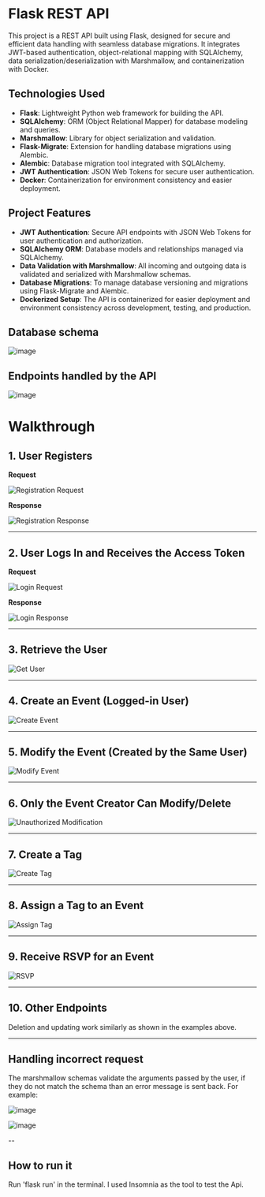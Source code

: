 # Flask REST API

This project is a REST API built using Flask, designed for secure and efficient data handling with seamless database migrations. It integrates JWT-based authentication, object-relational mapping with SQLAlchemy, data serialization/deserialization with Marshmallow, and containerization with Docker.

## Technologies Used

- **Flask**: Lightweight Python web framework for building the API.
- **SQLAlchemy**: ORM (Object Relational Mapper) for database modeling and queries.
- **Marshmallow**: Library for object serialization and validation.
- **Flask-Migrate**: Extension for handling database migrations using Alembic.
- **Alembic**: Database migration tool integrated with SQLAlchemy.
- **JWT Authentication**: JSON Web Tokens for secure user authentication.
- **Docker**: Containerization for environment consistency and easier deployment.

## Project Features

- **JWT Authentication**: Secure API endpoints with JSON Web Tokens for user authentication and authorization.
- **SQLAlchemy ORM**: Database models and relationships managed via SQLAlchemy.
- **Data Validation with Marshmallow**: All incoming and outgoing data is validated and serialized with Marshmallow schemas.
- **Database Migrations**: To manage database versioning and migrations using Flask-Migrate and Alembic.
- **Dockerized Setup**: The API is containerized for easier deployment and environment consistency across development, testing, and production.

## Database schema
![image](https://github.com/user-attachments/assets/3a8f546b-0e2d-4f49-8770-70ccdb809c39)

## Endpoints handled by the API

![image](https://github.com/user-attachments/assets/92e7ba33-db78-4237-8351-694f7c6f9ca8)

# Walkthrough

## 1. User Registers

**Request**

![Registration Request](https://github.com/user-attachments/assets/28f57a9b-a5c3-4418-86b4-abe1a004b936)

**Response**

![Registration Response](https://github.com/user-attachments/assets/3ccf64f5-6a58-440f-808e-bfeb46b56a3f)

---

## 2. User Logs In and Receives the Access Token

**Request**

![Login Request](https://github.com/user-attachments/assets/0812decd-9122-4c88-8ae8-760e0d549afd)

**Response**

![Login Response](https://github.com/user-attachments/assets/6e749809-cfac-44cb-b9e4-070be8fd750f)

---

## 3. Retrieve the User

![Get User](https://github.com/user-attachments/assets/036b474a-5191-4da7-84ff-43820d4ac32b)

---

## 4. Create an Event (Logged-in User)

![Create Event](https://github.com/user-attachments/assets/d3b79f94-5dff-4350-9bd8-e7901cec7a8d)

---

## 5. Modify the Event (Created by the Same User)

![Modify Event](https://github.com/user-attachments/assets/243f4286-c6da-4ada-959a-c4d9d63725eb)

---

## 6. Only the Event Creator Can Modify/Delete

![Unauthorized Modification](https://github.com/user-attachments/assets/565c2a1f-72e5-4900-83ce-88e83e43e7d2)

---

## 7. Create a Tag

![Create Tag](https://github.com/user-attachments/assets/6c08283f-cb36-4fac-b7e6-13697cdc1e9d)

---

## 8. Assign a Tag to an Event

![Assign Tag](https://github.com/user-attachments/assets/08e8d9f2-32d3-4f77-a544-516d1bae285c)

---

## 9. Receive RSVP for an Event

![RSVP](https://github.com/user-attachments/assets/da07c6c2-b1d0-4d19-a9e6-cb6b386feaea)

---

## 10. Other Endpoints

Deletion and updating work similarly as shown in the examples above. 

---

## Handling incorrect request
The marshmallow schemas validate the arguments passed by the user, if they do not match the schema than an error message is sent back. For example:

![image](https://github.com/user-attachments/assets/70e2a8f1-2977-458c-b89a-2b00b63fd39d)

![image](https://github.com/user-attachments/assets/90326496-48a6-40f5-a522-42dfa8e24180)

--
## How to run it

Run 'flask run' in the terminal. I used Insomnia as the tool to test the Api. 














